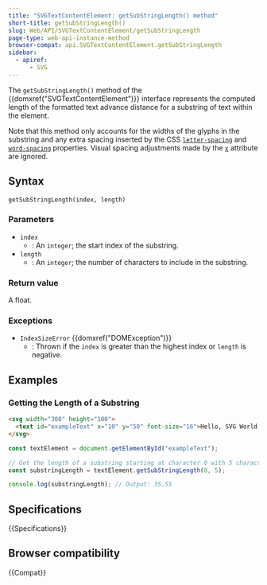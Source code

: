 ```yaml
---
title: "SVGTextContentElement: getSubStringLength() method"
short-title: getSubStringLength()
slug: Web/API/SVGTextContentElement/getSubStringLength
page-type: web-api-instance-method
browser-compat: api.SVGTextContentElement.getSubStringLength
sidebar:
  - apiref:
      - SVG
---
```


The `getSubStringLength()` method of the {{domxref("SVGTextContentElement")}} interface represents the computed length of the formatted text advance distance for a substring of text within the element.

Note that this method only accounts for the widths of the glyphs in the substring and any extra spacing inserted by the CSS [`letter-spacing`](/en-US/docs/Web/CSS/letter-spacing) and [`word-spacing`](/en-US/docs/Web/CSS/word-spacing) properties. Visual spacing adjustments made by the [`x`](/en-US/docs/Web/CSS/x) attribute are ignored.

## Syntax

```js-nolint
getSubStringLength(index, length)
```

### Parameters

- `index`
  - : An `integer`; the start index of the substring.
- `length`
  - : An `integer`; the number of characters to include in the substring.

### Return value

A float.

### Exceptions

- `IndexSizeError` {{domxref("DOMException")}}
  - : Thrown if the `index` is greater than the highest index or `length` is negative.

## Examples

### Getting the Length of a Substring

```html
<svg width="300" height="100">
  <text id="exampleText" x="10" y="50" font-size="16">Hello, SVG World!</text>
</svg>
```

```js
const textElement = document.getElementById("exampleText");

// Get the length of a substring starting at character 0 with 5 characters
const substringLength = textElement.getSubStringLength(0, 5);

console.log(substringLength); // Output: 35.55
```

## Specifications

{{Specifications}}

## Browser compatibility

{{Compat}}
